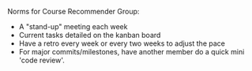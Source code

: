 Norms for Course Recommender Group: 
  * A "stand-up" meeting each week
  * Current tasks detailed on the kanban board
  * Have a retro every week or every two weeks to adjust the pace
  * For major commits/milestones, have another member do a quick mini 'code review'.
